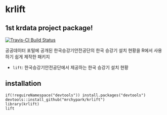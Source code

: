 # krlift

## 1st krdata project package!

[![Travis-CI Build Status](https://travis-ci.org/mrchypark/krlift.svg?branch=master)](https://travis-ci.org/mrchypark/krlift)

공공데이터 포털에 공개된 한국승강기안전공단의 한국 승강기 설치 현황을
R에서 사용하기 쉽게 제작한 패키지

* `lift`: 한국승강기안전공단에서 제공하는 한국 승강기 설치 현황

## installation

```
if(!requireNamespace("devtools")) install.packages("devtools")
devtools::install_github("mrchypark/krlift")
library(krlift)
lift
```
